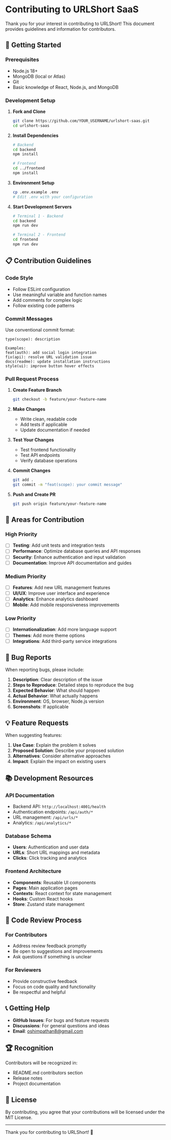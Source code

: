 # Contributing to URLShort SaaS

Thank you for your interest in contributing to URLShort! This document provides guidelines and information for contributors.

## 🚀 Getting Started

### Prerequisites
- Node.js 18+
- MongoDB (local or Atlas)
- Git
- Basic knowledge of React, Node.js, and MongoDB

### Development Setup

1. **Fork and Clone**
   ```bash
   git clone https://github.com/YOUR_USERNAME/urlshort-saas.git
   cd urlshort-saas
   ```

2. **Install Dependencies**
   ```bash
   # Backend
   cd backend
   npm install
   
   # Frontend
   cd ../frontend
   npm install
   ```

3. **Environment Setup**
   ```bash
   cp .env.example .env
   # Edit .env with your configuration
   ```

4. **Start Development Servers**
   ```bash
   # Terminal 1 - Backend
   cd backend
   npm run dev
   
   # Terminal 2 - Frontend
   cd frontend
   npm run dev
   ```

## 📋 Contribution Guidelines

### Code Style
- Follow ESLint configuration
- Use meaningful variable and function names
- Add comments for complex logic
- Follow existing code patterns

### Commit Messages
Use conventional commit format:
```
type(scope): description

Examples:
feat(auth): add social login integration
fix(api): resolve URL validation issue
docs(readme): update installation instructions
style(ui): improve button hover effects
```

### Pull Request Process

1. **Create Feature Branch**
   ```bash
   git checkout -b feature/your-feature-name
   ```

2. **Make Changes**
   - Write clean, readable code
   - Add tests if applicable
   - Update documentation if needed

3. **Test Your Changes**
   - Test frontend functionality
   - Test API endpoints
   - Verify database operations

4. **Commit Changes**
   ```bash
   git add .
   git commit -m "feat(scope): your commit message"
   ```

5. **Push and Create PR**
   ```bash
   git push origin feature/your-feature-name
   ```

## 🎯 Areas for Contribution

### High Priority
- [ ] **Testing**: Add unit tests and integration tests
- [ ] **Performance**: Optimize database queries and API responses
- [ ] **Security**: Enhance authentication and input validation
- [ ] **Documentation**: Improve API documentation and guides

### Medium Priority
- [ ] **Features**: Add new URL management features
- [ ] **UI/UX**: Improve user interface and experience
- [ ] **Analytics**: Enhance analytics dashboard
- [ ] **Mobile**: Add mobile responsiveness improvements

### Low Priority
- [ ] **Internationalization**: Add more language support
- [ ] **Themes**: Add more theme options
- [ ] **Integrations**: Add third-party service integrations

## 🐛 Bug Reports

When reporting bugs, please include:

1. **Description**: Clear description of the issue
2. **Steps to Reproduce**: Detailed steps to reproduce the bug
3. **Expected Behavior**: What should happen
4. **Actual Behavior**: What actually happens
5. **Environment**: OS, browser, Node.js version
6. **Screenshots**: If applicable

## 💡 Feature Requests

When suggesting features:

1. **Use Case**: Explain the problem it solves
2. **Proposed Solution**: Describe your proposed solution
3. **Alternatives**: Consider alternative approaches
4. **Impact**: Explain the impact on existing users

## 📚 Development Resources

### API Documentation
- Backend API: `http://localhost:4001/health`
- Authentication endpoints: `/api/auth/*`
- URL management: `/api/urls/*`
- Analytics: `/api/analytics/*`

### Database Schema
- **Users**: Authentication and user data
- **URLs**: Short URL mappings and metadata
- **Clicks**: Click tracking and analytics

### Frontend Architecture
- **Components**: Reusable UI components
- **Pages**: Main application pages
- **Contexts**: React context for state management
- **Hooks**: Custom React hooks
- **Store**: Zustand state management

## 🤝 Code Review Process

### For Contributors
- Address review feedback promptly
- Be open to suggestions and improvements
- Ask questions if something is unclear

### For Reviewers
- Provide constructive feedback
- Focus on code quality and functionality
- Be respectful and helpful

## 📞 Getting Help

- **GitHub Issues**: For bugs and feature requests
- **Discussions**: For general questions and ideas
- **Email**: oshimpathan8@gmail.com

## 🏆 Recognition

Contributors will be recognized in:
- README.md contributors section
- Release notes
- Project documentation

## 📄 License

By contributing, you agree that your contributions will be licensed under the MIT License.

---

Thank you for contributing to URLShort! 🎉
